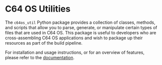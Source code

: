 # C64 OS Utilities

The `c64os_util` Python package provides a collection of classes, methods, and
scripts that allow you to parse, generate, or manipulate certain types of files
that are used in C64 OS. This package is useful to developers who are
cross-assembling C64 OS applications and wish to package up their resources as
part of the build pipeline.

For installation and usage instructions, or for an overview of features, please
refer to the [documentation](https://c64os-util.readthedocs.io/).
